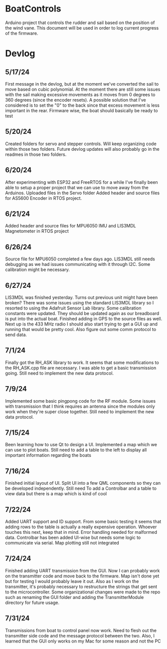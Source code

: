 # BoatControls
Arduino project that controls the rudder and sail based on the position of the wind vane. This document will be used in order to log current progress of the firmware.

# Devlog  

## 5/17/24
First message in the devlog, but at the moment we've converted the sail to move based on cubic polynomial. At the moment there are still some issues with the sail making excessive movements as it 
moves from 0 degrees to 360 degrees (since the encoder resets). A possible solution that I've considered is to set the "0" to the back since that excess movement is less important in the rear. 
Firmware wise, the boat should basically be ready to test 

## 5/20/24
Created folders for servo and stepper controls. Will keep organizing code within those two folders. Future devlog updates will also probably go in the readmes in those two folders.   

## 6/20/24 
After experimenting with ESP32 and FreeRTOS for a while I've finally been able to setup a proper project that we can use to move away from the Arduinos. Uploaded files in the Servo folder
Added header and source files for AS5600 Encoder in RTOS project. 

## 6/21/24 
Added header and source files for MPU6050 IMU and LIS3MDL Magnetometer in RTOS project 

## 6/26/24 
Source file for MPU6050 completed a few days ago. LIS3MDL still needs debugging as we had issues communicating with it through I2C. Some calibration might be necessary. 

## 6/27/24 
LIS3MDL was finished yesterday. Turns out previous unit might have been broken? There was some issues using the standard LIS3MDL library so I resorted to using the Adafruit Sensor Lab library.
Some calibration constants were updated. They should be updated again as our breadboard is put into the actual boat. Finished adding in GPS to the source files as well. Next up is the 433 MHz radio
I should also start trying to get a GUI up and running that would be pretty cool. Also figure out some comm protocol to send data.

## 7/1/24 
Finally got the RH_ASK library to work. It seems that some modifications to the RH_ASK.cpp file are necessary. I was able to get a basic transmission going. Still need to implement the new 
data protocol. 

## 7/9/24 
Implemented some basic pingpong code for the RF module. Some issues with transmission that I think requires an antenna since the modules only work when they're super close together. Still 
need to implement the new data protocol.

## 7/15/24
Been learning how to use Qt to design a UI. Implemented a map which we can use to plot boats. Still need to add a table to the left to display all important information regarding the boats

## 7/16/24 
Finished initial layout of UI. Split UI into a few QML components so they can be developed independently. Still need 
To add a Controlbar and a table to view data but there is a map which is kind of cool

## 7/22/24 
Added UART support and ID support. From some basic testing it seems that adding rows to the table is actually a really expensive operation.
Whoever touches this next, keep that in mind. Error handling needed for malformed data. Controlbar has been added UI-wise but needs some logic to communicate via serial.
Map plotting still not integrated

## 7/24/24 
Finished adding UART transmission from the GUI. Now I can probably work on the transmitter code and move back to the firmware. Map isn't done yet but for testing I would probably leave it out.
Also as I work on the transmitter, it's probably necessary to restructure the strings that get sent to the microcontroller. Some organizational changes were made to the repo such as renaming the 
GUI folder and adding the TransmitterModule directory for future usage.

## 7/31/24
Transmissions from boat to control panel now work. Need to flesh out the transmitter side code and the message protocol between the two. Also, I learned that the GUI only works on my Mac for some 
reason and not the PC

